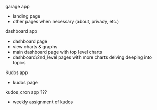 garage app
  - landing page
  - other pages when necessary (about, privacy, etc.)

dashboard app
  - dashboard page
  - view charts & graphs
  - main dashboard page with top level charts
  - dashboard\2nd_level pages with more charts delving deeping into topics

Kudos app
  - kudos page

kudos_cron app ???
  - weekly assignment of kudos
